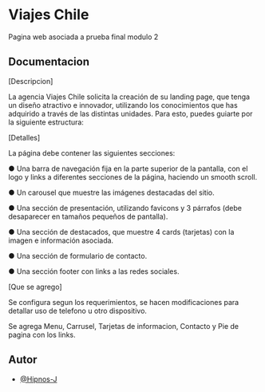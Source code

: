 
# Viajes Chile

Pagina web asociada a prueba final modulo 2


## Documentacion

[Descripcion]

La agencia Viajes Chile solicita la creación de su landing page, que tenga un diseño atractivo
e innovador, utilizando los conocimientos que has adquirido a través de las distintas
unidades. Para esto, puedes guiarte por la siguiente estructura:

[Detalles]

La página debe contener las siguientes secciones:

● Una barra de navegación fija en la parte superior de la pantalla, con el logo y links a
diferentes secciones de la página, haciendo un smooth scroll.

● Un carousel que muestre las imágenes destacadas del sitio.

● Una sección de presentación, utilizando favicons y 3 párrafos (debe desaparecer en
tamaños pequeños de pantalla).

● Una sección de destacados, que muestre 4 cards (tarjetas) con la imagen e
información asociada.

● Una sección de formulario de contacto.

● Una sección footer con links a las redes sociales.

[Que se agrego]

Se configura segun los requerimientos, se hacen modificaciones para detallar uso de telefono u otro dispositivo.

Se agrega Menu, Carrusel, Tarjetas de informacion, Contacto y Pie de pagina con los links.

## Autor

- [@Hipnos-J](https://www.github.com/Hipnos-J)


